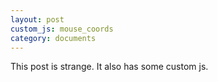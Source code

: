 ```yaml
---
layout: post
custom_js: mouse_coords
category: documents
---
```


This post is strange. It also has some custom js.